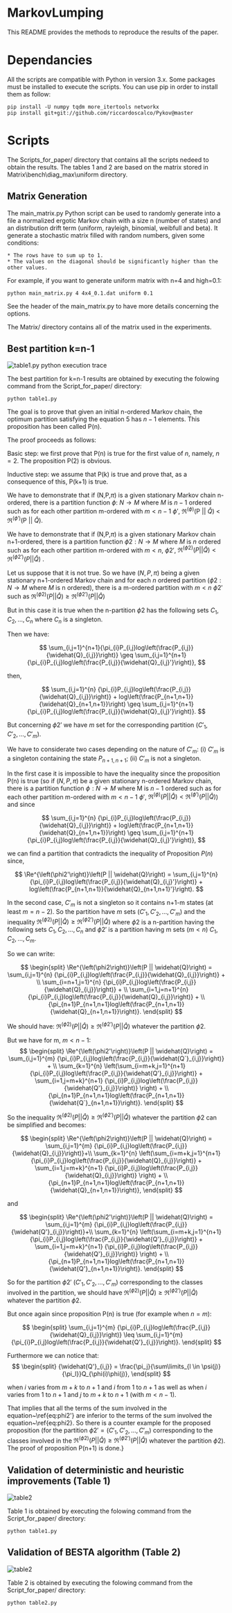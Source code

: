 # MarkovLumping

This README provides the methods to reproduce the results of the paper.

# Dependancies

All the scripts are compatible with Python in version 3.x.
Some packages must be installed to execute the scripts. You can use pip in order to install them as follow:

```
pip install -U numpy tqdm more_itertools networkx 
pip install git+git://github.com/riccardoscalco/Pykov@master
```

# Scripts

The Scripts_for_paper/ directory that contains all the scripts nedeed to obtain 
the results. The tables 1 and 2 are based on the matrix stored in Matrix\bench\diag_max\uniform directory. 

## Matrix Generation
The main_matrix.py Python script can be used to randomly generate into a file a normalized ergotic Markov chain with a size n (number of states) and an distribution drift term (uniform, rayleigh, binomial, weibfull and beta). It generate a stochastic matrix filled with random numbers, given some conditions:

    * The rows have to sum up to 1.
    * The values on the diagonal should be significantly higher than the other values.

For example, if you want to generate uniform matrix with n=4 and high=0.1:

```
python main_matrix.py 4 4x4_0.1.dat uniform 0.1
```

See the header of the main_matrix.py to have more details concerning the options. 

The Matrix/ directory contains all of the matrix used in the experiments.

## Best partition k=n-1 

![table1.py python execution trace](https://user-images.githubusercontent.com/233341/134331100-07f03927-43fc-42cf-b4bf-b6243f96826e.gif)

The best partition for k=n-1 results are obtained by executing the folowing command from the Script_for_paper/ directory:

```
python table1.py
```

The goal is to prove that given an initial n-ordered Markov chain, the optimum partition satisfying the equation 5 has $n-1$ elements. This proposition has been called P(n).

The proof proceeds as follows:

Basic step: we first prove that P(n) is true for the first value of $n$, namely, $n=2$.
The proposition P(2) is obvious.

Inductive step: we assume that P(k) is true and prove that, as a consequence of this, P(k+1) is true.

We have to demonstrate that if (N,P,$\pi$\) is a given stationary Markov chain n-ordered, there is a partition function $\phi$: $N \rightarrow M$ where $M$ is $n-1$ ordered such as for each other partition m-ordered with $m<n-1$ $\phi'$, $\Re^{(\phi)}$(P || $\widehat{Q}$) < $\Re^{(\phi')}$(P || $\widehat{Q}$).

We have to demonstrate that if (N,P,$\pi$) is a given stationary Markov chain n+1-ordered, there is a partition function $\phi2: N \rightarrow M$ where $M$ is $n$ ordered such as for each other partition m-ordered with $m<n$, $\phi2'$, $\Re^{\left(\phi2\right)}\left(P || \widehat{Q}\right) < \Re^{\left(\phi2'\right)}\left(P || \widehat{Q}\right)$ .

Let us suppose that it is not true.
So we have $\left(N,P,\pi\right)$ being a given stationary n+1-ordered Markov chain  and for each $n$ ordered partition ($\phi2: N \rightarrow M$ where $M$ is n ordered), there is a m-ordered partition with $m<n$ $\phi2'$ such as $\Re^{\left(\phi2\right)}\left(P || \widehat{Q}\right) \geq \Re^{\left(\phi2'\right)}\left(P || \widehat{Q} \right)$ 

But in this case it is true when the n-partition $\phi2$ has the following sets $C_1, C_2, \ldots, C_n$ where $C_n$ is a singleton.

Then we have: 

$$
\sum_{i,j=1}^{n+1}{\pi_{i}P_{i,j}log\left(\frac{P_{i,j}}{\widehat{Q}_{i,j}}\right)} \geq \sum_{i,j=1}^{n+1} {\pi_{i}P_{i,j}log\left(\frac{P_{i,j}}{\widehat{Q}_{i,j}'}\right)}, 
$$

then,
 
$$
\sum_{i,j=1}^{n} {\pi_{i}P_{i,j}log\left(\frac{P_{i,j}}{\widehat{Q}_{i,j}}\right)}  + log\left(\frac{P_{n+1,n+1}}{\widehat{Q}_{n+1,n+1}}\right)
\geq \sum_{i,j=1}^{n+1} {\pi_{i}P_{i,j}log\left(\frac{P_{i,j}}{\widehat{Q}_{i,j}'}\right)}. 
$$

But concerning $\phi2'$ we have $m$ set for the corresponding partition ($C'_1, C'_2, \ldots, C'_m$).

We have to considerate two cases depending on the nature of $C'_m$: (i) $C'_m$ is a singleton containing the state $P_{n+1,n+1}$; (ii) $C'_m$ is not a singleton.

In the first case it is impossible to have the inequality since the proposition P(n) is true (so if $\left(N,P,\pi\right)$ be a given stationary n-ordered Markov chain, there is a partition function $\phi: N \rightarrow M$ where M is $n-1$ ordered such as for each other partition m-ordered with $m<n-1$ $\phi'$, $\Re^{\left(\phi\right)}\left(P || \widehat{Q}\right) < \Re^{\left(\phi'\right)}\left(P || \widehat{Q}\right)$) and since

$$
\sum_{i,j=1}^{n} {\pi_{i}P_{i,j}log\left(\frac{P_{i,j}}{\widehat{Q}_{i,j}}\right)}  + log\left(\frac{P_{n+1,n+1}}{\widehat{Q}_{n+1,n+1}}\right)
\geq \sum_{i,j=1}^{n+1} {\pi_{i}P_{i,j}log\left(\frac{P_{i,j}}{\widehat{Q}_{i,j}'}\right)}, 
$$

we can find a partition that contradicts the inequality of Proposition $P(n)$ since,  

$$
\Re^{\left(\phi2'\right)}\left(P || \widehat{Q}\right) = \sum_{i,j=1}^{n} {\pi_{i}P_{i,j}log\left(\frac{P_{i,j}}{\widehat{Q}_{i,j}'}\right)}  + log\left(\frac{P_{n+1,n+1}}{\widehat{Q}_{n+1,n+1}'}\right).
$$

In the second case, $C'_m$ is not a singleton so it contains n+1-m states (at least $m=n-2$). So the partition have $m$ sets ($C'_1, C'_2, \ldots, C'_m$) and the inequality $\Re^{\left(\phi2\right)}\left(P || \widehat{Q}\right) \geq \Re^{\left(\phi2'\right)}\left(P || \widehat{Q}\right)$ 
where $\phi2$ is a n-partition having the following sets $C_1, C_2, \ldots, C_n$ and $\phi2'$ is a partition having m sets $\left(m<n\right)$ $C_1, C_2, \ldots, C_m$.

So we can write:

$$
\begin{split}
\Re^{\left(\phi2\right)}\left(P || \widehat{Q}\right) = \sum_{i,j=1}^{n} {\pi_{i}P_{i,j}log\left(\frac{P_{i,j}}{\widehat{Q}_{i,j}}\right)}  + \\ \sum_{i=n+1,j=1}^{n} {\pi_{i}P_{i,j}log\left(\frac{P_{i,j}}{\widehat{Q}_{i,j}}\right)} + \\  \sum_{i=1,j=n+1}^{n} {\pi_{i}P_{i,j}log\left(\frac{P_{i,j}}{\widehat{Q}_{i,j}}\right)} + \\ 
{\pi_{n+1}P_{n+1,n+1}log\left(\frac{P_{n+1,n+1}}{\widehat{Q}_{n+1,n+1}}\right)}.
\end{split} 
$$

We should have: $\Re^{\left(\phi2\right)}\left(P || \widehat{Q}\right) \geq \Re^{\left(\phi2'\right)}\left(P || \widehat{Q}\right)$ whatever the partition $\phi2$.

But we have for m, $m <n-1$:
$$
\begin{split}
\Re^{\left(\phi2'\right)}\left(P || \widehat{Q}\right) = \sum_{i,j=1}^{m} {\pi_{i}P_{i,j}log\left(\frac{P_{i,j}}{\widehat{Q`}_{i,j}}\right)}  + \\
\sum_{k=1}^{n} \left(\sum_{i=m+k,j=1}^{n+1} {\pi_{i}P_{i,j}log\left(\frac{P_{i,j}}{\widehat{Q'}_{i,j}}\right)} +  
\sum_{i=1,j=m+k}^{n+1} {\pi_{i}P_{i,j}log\left(\frac{P_{i,j}}{\widehat{Q'}_{i,j}}\right)} \right) + \\
{\pi_{n+1}P_{n+1,n+1}log\left(\frac{P_{n+1,n+1}}{\widehat{Q`}_{n+1,n+1}}\right)}.
\end{split} 
$$

So the inequality $\Re^{\left(\phi2\right)}\left(P || \widehat{Q}\right) \geq \Re^{\left(\phi2'\right)}\left(P || \widehat{Q}\right)$ whatever the partition $\phi2$ can be simplified and becomes:

$$
\begin{split}
\Re^{\left(\phi2\right)}\left(P || \widehat{Q}\right) = \sum_{i,j=1}^{m} {\pi_{i}P_{i,j}log\left(\frac{P_{i,j}}{\widehat{Q}_{i,j}}\right)}+\\
\sum_{k=1}^{n} \left(\sum_{i=m+k,j=1}^{n+1} {\pi_{i}P_{i,j}log\left(\frac{P_{i,j}}{\widehat{Q}_{i,j}}\right)} + \sum_{i=1,j=m+k}^{n+1} {\pi_{i}P_{i,j}log\left(\frac{P_{i,j}}{\widehat{Q}_{i,j}}\right)} \right) + \\ 
{\pi_{n+1}P_{n+1,n+1}log\left(\frac{P_{n+1,n+1}}{\widehat{Q}_{n+1,n+1}}\right)},
\end{split} 
$$

and

$$
\begin{split}
\Re^{\left(\phi2'\right)}\left(P || \widehat{Q}\right) = \sum_{i,j=1}^{m} {\pi_{i}P_{i,j}log\left(\frac{P_{i,j}}{\widehat{Q'}_{i,j}}\right)}+\\
\sum_{k=1}^{n} \left(\sum_{i=m+k,j=1}^{n+1} {\pi_{i}P_{i,j}log\left(\frac{P_{i,j}}{\widehat{Q'}_{i,j}}\right)} + \sum_{i=1,j=m+k}^{n+1} {\pi_{i}P_{i,j}log\left(\frac{P_{i,j}}{\widehat{Q'}_{i,j}}\right)} \right) + \\ 
{\pi_{n+1}P_{n+1,n+1}log\left(\frac{P_{n+1,n+1}}{\widehat{Q'}_{n+1,n+1}}\right)}.
\end{split} 
$$

So for the partition $\phi2'$ ($C'_1, C'_2, \ldots, C'_m$) corresponding to the classes involved in the partition, we should have
$\Re^{\left(\phi2\right)}\left(P || \widehat{Q}\right) \geq \Re^{\left(\phi2'\right)}\left(P || \widehat{Q}\right)$ whatever the partition $\phi2$. 

But once again since proposition P(n) is true (for example when $n= m$):

$$
\begin{split}
\sum_{i,j=1}^{m} {\pi_{i}P_{i,j}log\left(\frac{P_{i,j}}{\widehat{Q}_{i,j}}\right)} 
\leq
\sum_{i,j=1}^{m} {\pi_{i}P_{i,j}log\left(\frac{P_{i,j}}{\widehat{Q'}_{i,j}}\right)}.
\end{split} 
$$

Furthermore we can notice that:
$$
\begin{split}
{\widehat{Q'}_{i,j}} = \frac{\pi_j}{\sum\limits_{l \in \psi(j)}{\pi_l}}Q_{\phi(i)\phi(j)},
\end{split} 
$$

when $i$ varies from $m+k$ to $n+1$ and $i$ from 1 to $n+1$ as well as when $i$ varies from 1 to $n+1$ and $j$ to $m+k$ to $n+1$ (with $m<n-1$). 
 
That implies that all the terms of the sum involved in the equation~\ref{eq:phi2'} are inferior to the terms of the sum involved the equation~\ref{eq:phi2}. So there is a counter example for the proposed proposition (for the partition $\phi2'=(C'_1, C'_2, \ldots, C'_m$) corresponding to the classes involved in the $\Re^{\left(\phi2\right)}\left(P || \widehat{Q}\right) \geq \Re^{\left(\phi2'\right)}\left(P || \widehat{Q}\right)$ whatever the partition $\phi2$). The proof of proposition P(n+1) is done.}

## Validation of deterministic and heuristic improvements (Table 1)

![table2](https://user-images.githubusercontent.com/233341/134331867-90601576-3c01-4a24-9f4b-6f52a1ea4c80.gif)

Table 1 is obtained by executing the folowing command from the Script_for_paper/ directory:

```
python table1.py
```
## Validation of BESTA algorithm (Table 2)

![table2](https://user-images.githubusercontent.com/233341/134331867-90601576-3c01-4a24-9f4b-6f52a1ea4c80.gif)

Table 2 is obtained by executing the folowing command from the Script_for_paper/ directory:

```
python table2.py
```
